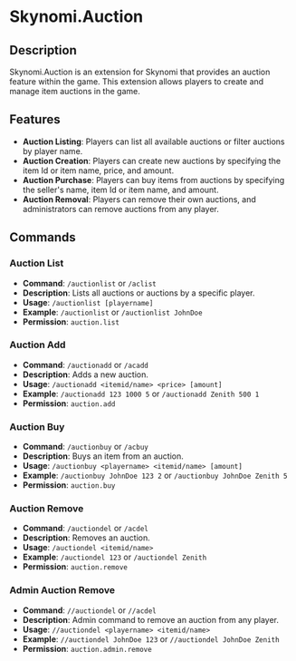 # Skynomi.Auction

## Description

Skynomi.Auction is an extension for Skynomi that provides an auction feature within the game. This extension allows players to create and manage item auctions in the game.

## Features

- **Auction Listing**: Players can list all available auctions or filter auctions by player name.
- **Auction Creation**: Players can create new auctions by specifying the item Id or item name, price, and amount.
- **Auction Purchase**: Players can buy items from auctions by specifying the seller's name, item Id or item name, and amount.
- **Auction Removal**: Players can remove their own auctions, and administrators can remove auctions from any player.

## Commands

### Auction List

- **Command**: `/auctionlist` or `/aclist`
- **Description**: Lists all auctions or auctions by a specific player.
- **Usage**: `/auctionlist [playername]`
- **Example**: `/auctionlist` or `/auctionlist JohnDoe`
- **Permission**: `auction.list`

### Auction Add

- **Command**: `/auctionadd` or `/acadd`
- **Description**: Adds a new auction.
- **Usage**: `/auctionadd <itemid/name> <price> [amount]`
- **Example**: `/auctionadd 123 1000 5` or `/auctionadd Zenith 500 1`
- **Permission**: `auction.add`

### Auction Buy

- **Command**: `/auctionbuy` or `/acbuy`
- **Description**: Buys an item from an auction.
- **Usage**: `/auctionbuy <playername> <itemid/name> [amount]`
- **Example**: `/auctionbuy JohnDoe 123 2` or `/auctionbuy JohnDoe Zenith 5`
- **Permission**: `auction.buy`

### Auction Remove

- **Command**: `/auctiondel` or `/acdel`
- **Description**: Removes an auction.
- **Usage**: `/auctiondel <itemid/name>`
- **Example**: `/auctiondel 123` or `/auctiondel Zenith`
- **Permission**: `auction.remove`

### Admin Auction Remove

- **Command**: `//auctiondel` or `//acdel`
- **Description**: Admin command to remove an auction from any player.
- **Usage**: `//auctiondel <playername> <itemid/name>`
- **Example**: `//auctiondel JohnDoe 123` or `//auctiondel JohnDoe Zenith`
- **Permission**: `auction.admin.remove`
